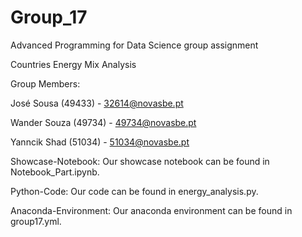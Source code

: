# Group_17
Advanced Programming for Data Science group assignment 


Countries Energy Mix Analysis


Group Members:

José Sousa (49433) - 32614@novasbe.pt

Wander Souza (49734) - 49734@novasbe.pt

Yanncik Shad (51034) - 51034@novasbe.pt


<Project Description>


Showcase-Notebook:
Our showcase notebook can be found in Notebook_Part.ipynb.

Python-Code:
Our code can be found in energy_analysis.py.

Anaconda-Environment:
Our anaconda environment can be found in group17.yml.
